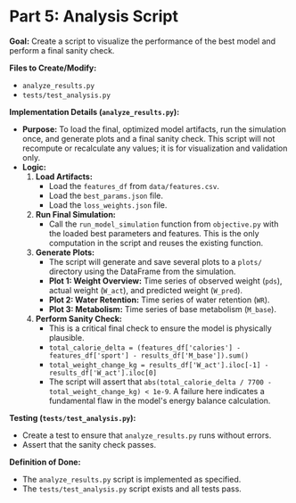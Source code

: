 # Part 5: Analysis Script

**Goal:** Create a script to visualize the performance of the best model and perform a final sanity check.

**Files to Create/Modify:**
*   `analyze_results.py`
*   `tests/test_analysis.py`

**Implementation Details (`analyze_results.py`):**
*   **Purpose:** To load the final, optimized model artifacts, run the simulation once, and generate plots and a final sanity check. This script will not recompute or recalculate any values; it is for visualization and validation only.
*   **Logic:**
    1.  **Load Artifacts:**
        *   Load the `features_df` from `data/features.csv`.
        *   Load the `best_params.json` file.
        *   Load the `loss_weights.json` file.
    2.  **Run Final Simulation:**
        *   Call the `run_model_simulation` function from `objective.py` with the loaded best parameters and features. This is the only computation in the script and reuses the existing function.
    3.  **Generate Plots:**
        *   The script will generate and save several plots to a `plots/` directory using the DataFrame from the simulation.
        *   **Plot 1: Weight Overview:** Time series of observed weight (`pds`), actual weight (`W_act`), and predicted weight (`W_pred`).
        *   **Plot 2: Water Retention:** Time series of water retention (`WR`).
        *   **Plot 3: Metabolism:** Time series of base metabolism (`M_base`).
    4.  **Perform Sanity Check:**
        *   This is a critical final check to ensure the model is physically plausible.
        *   `total_calorie_delta = (features_df['calories'] - features_df['sport'] - results_df['M_base']).sum()`
        *   `total_weight_change_kg = results_df['W_act'].iloc[-1] - results_df['W_act'].iloc[0]`
        *   The script will assert that `abs(total_calorie_delta / 7700 - total_weight_change_kg) < 1e-9`. A failure here indicates a fundamental flaw in the model's energy balance calculation.

**Testing (`tests/test_analysis.py`):**
*   Create a test to ensure that `analyze_results.py` runs without errors.
*   Assert that the sanity check passes.

**Definition of Done:**
*   The `analyze_results.py` script is implemented as specified.
*   The `tests/test_analysis.py` script exists and all tests pass.